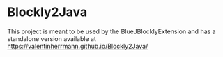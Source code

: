 # Blockly2Java

This project is meant to be used by the BlueJBlocklyExtension and has a standalone version available at https://valentinherrmann.github.io/Blockly2Java/